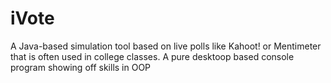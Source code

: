 # iVote
 A Java-based simulation tool based on live polls like Kahoot! or Mentimeter that is often used in college classes. A pure desktoop based console program showing off skills in OOP 
